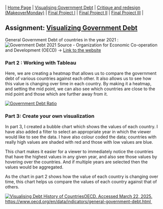 | [Home Page](https://koundinya9.github.io/Koundinya-portfolio/) | [Visualising Government Debt](visualizing-government-debt.md) | [Critique and redesign (MakeoverMonday)](critique-by-design.md) | [Final Project I](final-project-part-one.md) | [Final Project II](final-project-part-two.md) | [Final Project III](final-project-part-three.md) |


## Assignment: [Visualizing Government Debt](visualizing-government-debt)


General Government Debt of countries in the year 2021 : ![Government Debt 2021](https://github.com/user-attachments/assets/1726ae66-4395-4649-9120-ec4814a0f586)
Source - Organization for Economic Co-operation and Development (OECD) -> [Link to the website](https://www.oecd.org/en/data/indicators/general-government-debt.html?oecdcontrol-3122613a85-var3=2021)





### Part 2 : Working with Tableau

Here, we are creating a heatmap that allows us to compare the government debt of various countries against each other. It also allows us to see how this value is changing over time in each country. By making it a heatmap, and setting the mid point, we can also see which countries are close to the mid point and those which are further away from it.



<div class='tableauPlaceholder' id='viz1742690615951' style='position: relative'><noscript><a href='#'><img alt='Government Debt Ratio ' src='https:&#47;&#47;public.tableau.com&#47;static&#47;images&#47;Go&#47;GovernmentDebtRatio_17426901815850&#47;GovernmentDebtRatio&#47;1_rss.png' style='border: none' /></a></noscript><object class='tableauViz'  style='display:none;'><param name='host_url' value='https%3A%2F%2Fpublic.tableau.com%2F' /> <param name='embed_code_version' value='3' /> <param name='site_root' value='' /><param name='name' value='GovernmentDebtRatio_17426901815850&#47;GovernmentDebtRatio' /><param name='tabs' value='no' /><param name='toolbar' value='yes' /><param name='static_image' value='https:&#47;&#47;public.tableau.com&#47;static&#47;images&#47;Go&#47;GovernmentDebtRatio_17426901815850&#47;GovernmentDebtRatio&#47;1.png' /> <param name='animate_transition' value='yes' /><param name='display_static_image' value='yes' /><param name='display_spinner' value='yes' /><param name='display_overlay' value='yes' /><param name='display_count' value='yes' /><param name='language' value='en-GB' /><param name='filter' value='publish=yes' /></object></div>                
           
<script type='text/javascript'>                    
  var divElement = document.getElementById('viz1742690615951');                    
  var vizElement = divElement.getElementsByTagName('object')[0];                    
  vizElement.style.width='100%';vizElement.style.height=(divElement.offsetWidth*0.75)+'px';                    
  var scriptElement = document.createElement('script');
  scriptElement.src = 'https://public.tableau.com/javascripts/api/viz_v1.js';                    
  vizElement.parentNode.insertBefore(scriptElement, vizElement); 
</script>




### Part 3: Create your own visualization

In part 3, I created a bubble chart which shows the values of each country. I have also added a filter to select an appropriate year in which the viewer would like to see the data. I have also colour coded the data; countries with really high values are shaded with red and those with low values are blue.

This chart makes it easier for a viewer to immediately notice the countries that have the highest values in any given year, and also see those values by hovering over the countries. And if multiple years are selected then the values would be aggregated. 

As the chart in part 2 shows how the value of each country is changing over time, this chart helps us compare the values of each country against that of others.



<div class='tableauPlaceholder' id='viz1742694456528' style='position: relative'><noscript><a href='#'><img alt='Visualising Debt History of CountriesOECD. Accessed March 22, 2025. https:&#47;&#47;www.oecd.org&#47;en&#47;data&#47;indicators&#47;general-government-debt.html  ' src='https:&#47;&#47;public.tableau.com&#47;static&#47;images&#47;Go&#47;GovernmentDebtRatio_17426901815850&#47;VisualisingDebtHistoryofCountries&#47;1_rss.png' style='border: none' /></a></noscript><object class='tableauViz'  style='display:none;'><param name='host_url' value='https%3A%2F%2Fpublic.tableau.com%2F' /> <param name='embed_code_version' value='3' /> <param name='site_root' value='' /><param name='name' value='GovernmentDebtRatio_17426901815850&#47;VisualisingDebtHistoryofCountries' /><param name='tabs' value='no' /><param name='toolbar' value='yes' /><param name='static_image' value='https:&#47;&#47;public.tableau.com&#47;static&#47;images&#47;Go&#47;GovernmentDebtRatio_17426901815850&#47;VisualisingDebtHistoryofCountries&#47;1.png' /> <param name='animate_transition' value='yes' /><param name='display_static_image' value='yes' /><param name='display_spinner' value='yes' /><param name='display_overlay' value='yes' /><param name='display_count' value='yes' /><param name='language' value='en-GB' /><param name='filter' value='publish=yes' /></object></div>                

<script type='text/javascript'>                    
           var divElement = document.getElementById('viz1742694456528');                    
           var vizElement = divElement.getElementsByTagName('object')[0];                    
           vizElement.style.width='100%';vizElement.style.height=(divElement.offsetWidth*0.75)+'px';                    
           var scriptElement = document.createElement('script');                    
           scriptElement.src = 'https://public.tableau.com/javascripts/api/viz_v1.js';                    
           vizElement.parentNode.insertBefore(scriptElement, vizElement);                
</script>
